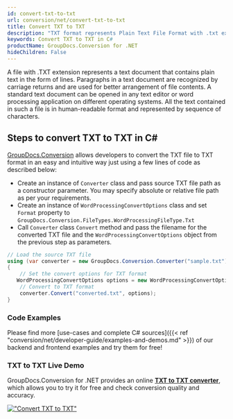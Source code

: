 ```yaml
---
id: convert-txt-to-txt
url: conversion/net/convert-txt-to-txt
title: Convert TXT to TXT
description: "TXT format represents Plain Text File Format with .txt extension. Learn how to convert TXT to TXT file programmatically in C# language using GroupDocs.Conversion for .NET library."
keywords: Convert TXT to TXT in C#
productName: GroupDocs.Conversion for .NET
hideChildren: False
---
```


A file with .TXT extension represents a text document that contains plain text in the form of lines. Paragraphs in a text document are recognized by carriage returns and are used for better arrangement of file contents. A standard text document can be opened in any text editor or word processing application on different operating systems. All the text contained in such a file is in human-readable format and represented by sequence of characters.

## Steps to convert TXT to TXT in C#

[GroupDocs.Conversion](https://products.groupdocs.com/conversion/net) allows developers to convert the TXT file to TXT format in an easy and intuitive way just using a few lines of code as described below:

* Create an instance of `Converter` class and pass source TXT file path as a constructor parameter. You may specify absolute or relative file path as per your requirements. 
* Create an instance of `WordProcessingConvertOptions` class and set `Format` property to `GroupDocs.Conversion.FileTypes.WordProcessingFileType.Txt`
* Call `Converter` class `Convert` method and pass the filename for the converted TXT file and the `WordProcessingConvertOptions` object from the previous step as parameters.

```csharp
// Load the source TXT file
using (var converter = new GroupDocs.Conversion.Converter("sample.txt"))
{
    // Set the convert options for TXT format
   WordProcessingConvertOptions options = new WordProcessingConvertOptions { Format = GroupDocs.Conversion.FileTypes.WordProcessingFileType.Txt };
    // Convert to TXT format
    converter.Convert("converted.txt", options);
}
```

### Code Examples

Please find more [use-cases and complete C# sources]({{< ref "conversion/net/developer-guide/examples-and-demos.md" >}}) of our backend and frontend examples and try them for free!

### TXT to TXT Live Demo

GroupDocs.Conversion for .NET provides an online [**TXT to TXT converter**](https://products.groupdocs.app/conversion/txt-to-txt), which allows you to try it for free and check conversion quality and accuracy.

[!["Convert TXT to TXT"](conversion/net/images/convert-to-txt/convert-txt-to-txt.png)](https://products.groupdocs.app/conversion/txt-to-txt)